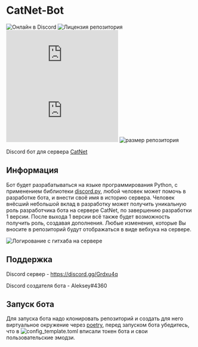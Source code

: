 # CatNet-Bot
![Онлайн в Discord](https://img.shields.io/discord/636658861209813000?label=CatNet) ![Лицензия репозитория](https://img.shields.io/github/license/AlekseyZz/CatNet-Bot?label=%D0%BB%D0%B8%D1%86%D0%B5%D0%BD%D0%B7%D0%B8%D1%8F) ![версия discord.py](https://img.shields.io/pypi/v/discord.py?label=discord.py&logo=discord.py) ![совместимости python с discord.py](https://img.shields.io/pypi/pyversions/discord.py) ![размер репозитория](https://img.shields.io/github/repo-size/AlekseyZz/CatNet-Bot?label=%D1%80%D0%B0%D0%B7%D0%BC%D0%B5%D1%80%20%D1%80%D0%B5%D0%BF%D0%BE%D0%B7%D0%B8%D1%82%D0%BE%D1%80%D0%B8%D1%8F)


Discord бот для сервера [CatNet](https://discord.gg/Grdxu4q)

## Информация
Бот будет разрабатываться на языке программирования Python, с применением библиотеки [discord.py](https://discordpy.readthedocs.io/en/latest/api.html), любой человек может помочь в разработке бота, и внести своё имя в историю сервера. Человек внёсший небольшой вклад в разработку может получить уникальную роль разработчика бота на сервере CatNet, по завершению разработки 1 версии. После выхода 1 версии всё также будет возможность получить роль, создавая дополнения. Любые изменения, которые Вы вносите в репозиторий будут отображаться в виде вебхука на сервере.


![Логирование с гитхаба на сервере](https://github.com/AlekseyZz/images/blob/master/%D1%81%D0%BA%D1%80%D0%B8%D0%BD.png)

## Поддержка
Discord сервер - https://discord.gg/Grdxu4q

Discord создателя бота - Aleksey#4360

## Запуск бота

Для запуска бота надо клонировать репозиторий и создать для него виртуальное окружение через [poetry](https://python-poetry.org/), перед запуском бота убедитесь, что в ![config_template.toml](https://github.com/AlekseyZz/CatNet-Bot/blob/master/catnetbot/config_template.toml) вписали токен бота и свои пользовательские эмодзи.
